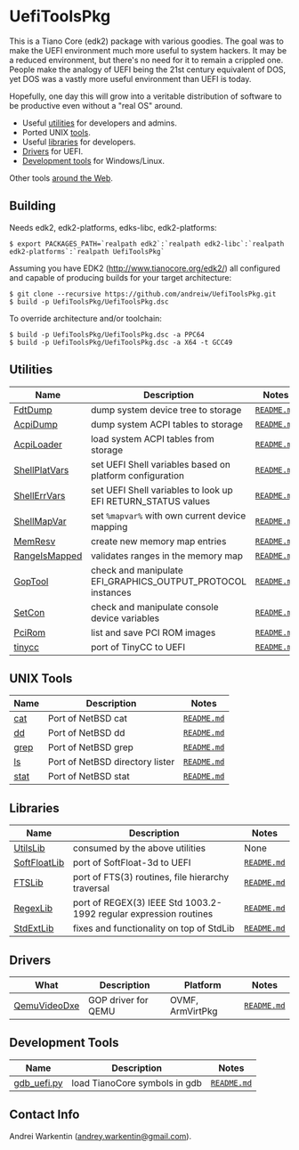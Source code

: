 UefiToolsPkg
============

This is a Tiano Core (edk2) package with various goodies. The
goal was to make the UEFI environment much more useful
to system hackers. It may be a reduced environment, but
there's no need for it to remain a crippled one. People
make the analogy of UEFI being the 21st century equivalent
of DOS, yet DOS was a vastly more useful environment than
UEFI is today.

Hopefully, one day this will grow into a veritable
distribution of software to be productive even
without a "real OS" around.

* Useful [utilities](#utilities) for developers and admins.
* Ported UNIX [tools](#unix-tools).
* Useful [libraries](#libraries) for developers.
* [Drivers](#drivers) for UEFI.
* [Development tools](#development-tools) for Windows/Linux.

Other tools [around the Web](OTHER.md).

Building
--------

Needs edk2, edk2-platforms, edks-libc, edk2-platforms:

    $ export PACKAGES_PATH=`realpath edk2`:`realpath edk2-libc`:`realpath edk2-platforms`:`realpath UefiToolsPkg`

Assuming you have EDK2 (http://www.tianocore.org/edk2/)
all configured and capable of producing builds for your
target architecture:

    $ git clone --recursive https://github.com/andreiw/UefiToolsPkg.git
    $ build -p UefiToolsPkg/UefiToolsPkg.dsc

To override architecture and/or toolchain:

    $ build -p UefiToolsPkg/UefiToolsPkg.dsc -a PPC64
    $ build -p UefiToolsPkg/UefiToolsPkg.dsc -a X64 -t GCC49

Utilities
---------

Name | Description | Notes
---|---|---
[FdtDump](Applications/FdtDump) | dump system device tree to storage | [`README.md`](Applications/FdtDump/README.md)
[AcpiDump](Applications/AcpiDump) | dump system ACPI tables to storage | [`README.md`](Applications/AcpiDump/README.md)
[AcpiLoader](Applications/AcpiLoader) | load system ACPI tables from storage | [`README.md`](Applications/AcpiLoader/README.md)
[ShellPlatVars](Applications/ShellPlatVars) | set UEFI Shell variables based on platform configuration | [`README.md`](Applications/ShellPlatVars/README.md)
[ShellErrVars](Applications/ShellErrVars) | set UEFI Shell variables to look up EFI RETURN_STATUS values | [`README.md`](Applications/ShellErrVars/README.md)
[ShellMapVar](Applications/ShellMapVar) | set `%mapvar%` with own current device mapping | [`README.md`](Applications/ShellMapVar/README.md)
[MemResv](Applications/MemResv) | create new memory map entries | [`README.md`](Applications/MemResv/README.md)
[RangeIsMapped](Applications/RangeIsMapped) | validates ranges in the memory map | [`README.md`](Applications/RangeIsMapped/README.md)
[GopTool](Applications/GopTool) | check and manipulate EFI_GRAPHICS_OUTPUT_PROTOCOL instances | [`README.md`](Applications/GopTool/README.md)
[SetCon](Applications/SetCon) | check and manipulate console device variables | [`README.md`](Applications/SetCon/README.md)
[PciRom](Applications/PciRom) | list and save PCI ROM images | [`README.md`](Applications/RomPci/README.md)
[tinycc](https://github.com/andreiw/tinycc) | port of TinyCC to UEFI | [`README.md`](https://github.com/andreiw/tinycc/blob/mob/README.md#tcc-in-uefi)

UNIX Tools
----------

Name | Description | Notes
---|---|---
[cat](Applications/cat) | Port of NetBSD cat | [`README.md`](Applications/cat/README.md)
[dd](Applications/dd) | Port of NetBSD dd | [`README.md`](Applications/dd/README.md)
[grep](Applications/grep) | Port of NetBSD grep | [`README.md`](Applications/grep/README.md)
[ls](Applications/ls) | Port of NetBSD directory lister | [`README.md`](Applications/ls/README.md)
[stat](Applications/stat) | Port of NetBSD stat | [`README.md`](Applications/stat/README.md)

Libraries
---------

Name | Description | Notes
---|---|---
[UtilsLib](Library/UtilsLib) | consumed by the above utilities | None
[SoftFloatLib](Library/SoftFloatLib) | port of SoftFloat-3d to UEFI | [`README.md`](Library/SoftFloatLib/README.md)
[FTSLib](Library/FTSLib) | port of FTS(3) routines, file hierarchy traversal | [`README.md`](Library/FTSLib/README.md)
[RegexLib](Library/RegexLib) | port of REGEX(3) IEEE Std 1003.2-1992 regular expression routines | [`README.md`](Library/RegexLib/README.md)
[StdExtLib](Library/StdExtLib) | fixes and functionality on top of StdLib |  [`README.md`](Library/StdExtLib/README.md)

Drivers
-------

What | Description | Platform | Notes
--- | --- | --- | ---
[QemuVideoDxe](Drivers/QemuVideoDxe) | GOP driver for QEMU | OVMF, ArmVirtPkg | [`README.md`](Drivers/QemuVideoDxe/README.md)

Development Tools
-----------------

Name | Description | Notes
---|---|---
[gdb_uefi.py](Scripts/GdbUefi) | load TianoCore symbols in gdb | [`README.md`](Scripts/GdbUefi/README.md)

Contact Info
------------

Andrei Warkentin (andrey.warkentin@gmail.com).
